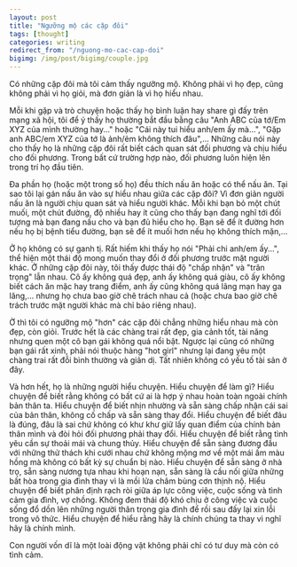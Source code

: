 ```yaml
---
layout: post
title: "Ngưỡng mộ các cặp đôi"
tags: [thought]
categories: writing
redirect_from: "/nguong-mo-cac-cap-doi"
bigimg: /img/post/bigimg/couple.jpg
---
```


Có những cặp đôi mà tôi cảm thấy ngưỡng mộ. Không phải vì họ đẹp, cũng không phải vì họ giỏi, mà đơn giản là vì họ hiểu nhau.

Mỗi khi gặp và trò chuyện hoặc thấy họ bình luận hay share gì đấy trên mạng xã hội, tôi để ý thấy họ thường bắt đầu bằng câu "Anh ABC của tớ/Em XYZ của mình thường hay..." hoặc "Cái này tui hiểu anh/em ấy mà...", "Gặp anh ABC/em XYZ của tớ là ảnh/ẻm không thích đâu",... Những câu nói này cho thấy họ là những cặp đôi rất biết cách quan sát đối phương và chịu hiểu cho đối phương. Trong bất cứ trường hợp nào, đối phương luôn hiện lên trong trí họ đầu tiên.

Đa phần họ (hoặc một trong số họ) đều thích nấu ăn hoặc có thể nấu ăn. Tại sao tôi lại gán nấu ăn vào sự hiểu nhau giữa các cặp đôi? Vì đơn giản người nấu ăn là người chịu quan sát và hiểu người khác. Mỗi khi bạn bỏ một chút muối, một chút đường, độ nhiều hay ít cũng cho thấy bạn đang nghĩ tới đối tượng mà bạn đang nấu cho và bạn đủ hiểu cho họ. Bạn sẽ để ít đường hơn nếu họ bị bệnh tiểu đường, bạn sẽ để ít muối hơn nếu họ không thích mặn,...

Ở họ không có sự ganh tị. Rất hiếm khi thấy họ nói "Phải chi anh/em ấy...", thể hiện một thái độ mong muốn thay đổi ở đối phương trước mặt người khác. Ở những cặp đôi này, tôi thấy được thái độ "chấp nhận" và "trân trọng" lẫn nhau. Cô ấy không quá đẹp, anh ấy không quá giàu, cô ấy không biết cách ăn mặc hay trang điểm, anh ấy cũng không quá lãng mạn hay ga lăng,... nhưng họ chưa bao giờ chê trách nhau cả (hoặc chưa bao giờ chê trách trước mặt người khác mà chỉ bảo riêng nhau).

Ờ thì tôi có ngưỡng mộ "hơn" các cặp đôi chẳng những hiểu nhau mà còn đẹp, còn giỏi. Trước hết là các chàng trai rất đẹp, gia cảnh tốt, tài năng nhưng quen một cô bạn gái không quá nổi bật. Ngược lại cũng có những bạn gái rất xinh, phải nói thuộc hàng "hot girl" nhưng lại đang yêu một chàng trai rất đỗi bình thường và giản dị. Tất nhiên không có yếu tố tài sản ở đây.

Và hơn hết, họ là những người hiểu chuyện. Hiểu chuyện để làm gì? Hiểu chuyện để biết rằng không có bất cứ ai là hợp ý nhau hoàn toàn ngoài chính bản thân ta. Hiểu chuyện để biết nhịn nhường và sẵn sàng chấp nhận cái sai của bản thân, không cố chấp và sẵn sàng thay đổi. Hiểu chuyện để biết đâu là đúng, đâu là sai chứ không có khư khư giữ lấy quan điểm của chính bản thân mình và đòi hỏi đối phương phải thay đổi. Hiểu chuyện để biết rằng tình yêu cần sự thoải mái và chung thủy. Hiểu chuyện để sẵn sàng đương đầu với những thử thách khi cưới nhau chứ không mộng mơ về một mái ấm màu hồng mà không có bất kỳ sự chuẩn bị nào. Hiểu chuyện để sẵn sàng ở nhà trọ, sẵn sàng nương tựa nhau khi hoạn nạn, sẵn sàng là cầu nối giữa những bất hòa trong gia đình thay vì là mồi lửa châm bùng cơn thịnh nộ. Hiểu chuyện để biết phân định rạch ròi giữa áp lực công việc, cuộc sống và tình cảm gia đình, vợ chồng. Không đem thái độ khó chịu ở công việc và cuộc sống đổ dồn lên những người thân trọng gia đình để rồi sau đấy lại xin lỗi trong vô thức. Hiểu chuyện để hiểu rằng hãy là chính chúng ta thay vì nghĩ hãy là chính mình.

Con người vốn dĩ là một loài động vật không phải chỉ có tư duy mà còn có tình cảm.